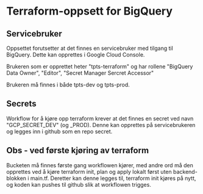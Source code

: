 # Terraform-oppsett for BigQuery

## Servicebruker

Oppsettet forutsetter at det finnes en servicebruker med tilgang til BigQuery. Dette kan opprettes i Google Cloud Console.

Brukeren som er opprettet heter "tpts-terraform" og har rollene "BigQuery Data Owner", "Editor", "Secret Manager Sercret Accessor"

Brukeren må finnes i både tpts-dev og tpts-prod.

## Secrets

Workflow for å kjøre opp terraform krever at det finnes en secret ved navn "GCP_SECRET_DEV" (og _PROD). Denne kan opprettes på servicebrukeren og legges inn i github som en repo secret.

## Obs - ved første kjøring av terraform

Bucketen må finnes første gang workflowen kjører, med andre ord må den opprettes ved å kjøre terraform init, plan og apply lokalt først uten backend-blokken i main.tf. Deretter kan denne legges til, terraform init kjøres på nytt, og koden kan pushes til github slik at workflowen trigges.
